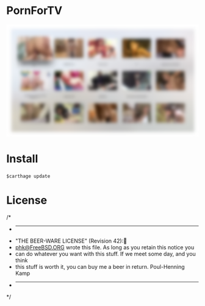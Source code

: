 # PornForTV

![](https://raw.githubusercontent.com/noppefoxwolf/PornForTV/master/ss.png)


# Install

`$carthage update`

# License

/*
 * ----------------------------------------------------------------------------
 * "THE BEER-WARE LICENSE" (Revision 42):🍺
 * <phk@FreeBSD.ORG> wrote this file.  As long as you retain this notice you
 * can do whatever you want with this stuff. If we meet some day, and you think
 * this stuff is worth it, you can buy me a beer in return.   Poul-Henning Kamp
 * ----------------------------------------------------------------------------
 */
